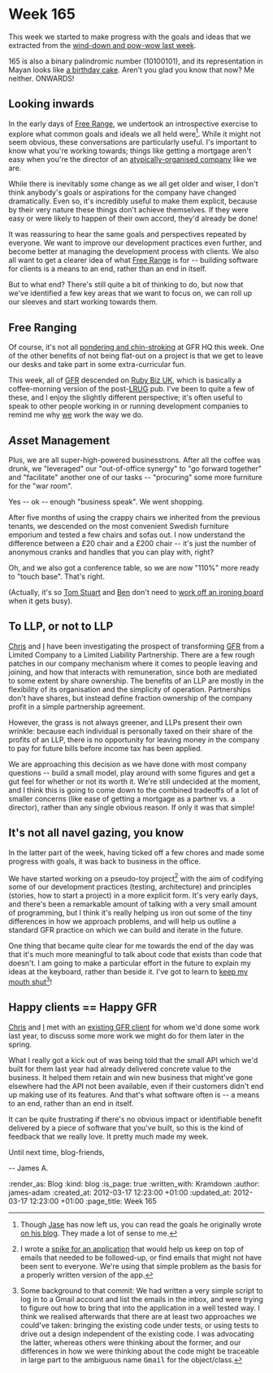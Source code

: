 Week 165
========

This week we started to make progress with the goals and ideas that we extracted from the [wind-down and pow-wow last week](/week-164).

165 is also a binary palindromic number (10100101), and its representation in Mayan looks like [a birthday cake](http://numdic.com/165). Aren't you glad you know that now? Me neither. ONWARDS!

Looking inwards
--------------

In the early days of [Free Range](/), we undertook an introspective exercise to explore what common goals and ideals we all held were[^jasonsgoals]. While it might not seem obvious, these conversations are particularly useful. I's important to know what you're working towards; things like getting a mortgage aren't easy when you're the director of an [atypically-organised company](http://youtu.be/dOOTKA0aGI0?t=1m38s) like we are.

While there is inevitably some change as we all get older and wiser, I don't think anybody's goals or aspirations for the company have changed dramatically. Even so, it's incredibly useful to make them explicit, because by their very nature these things don't achieve themselves. If they were easy or were likely to happen of their own accord, they'd already be done!

It was reassuring to hear the same goals and perspectives repeated by everyone. We want to improve our development practices even further, and become better at managing the development process with clients. We also all want to get a clearer idea of what [Free Range](/) is for -- building software for clients is a means to an end, rather than an end in itself.

But to what end? There's still quite a bit of thinking to do, but now that we've identified a few key areas that we want to focus on, we can roll up our sleeves and start working towards them.


Free Ranging
-------

Of course, it's not all [pondering and chin-stroking](/images/blog/ponderers.jpg) at GFR HQ this week. One of the other benefits of not being flat-out on a project is that we get to leave our desks and take part in some extra-curricular fun.

This week, all of [GFR](/) descended on [Ruby Biz UK](http://lanyrd.com/2012/rubybizuk-march/), which is basically a coffee-morning version of the post-[LRUG](http://lrug.org) pub. I've been to quite a few of these, and I enjoy the slightly different perspective; it's often useful to speak to other people working in or running development companies to remind me why [we](/) work the way we do.


<i>Ass</i>et Management
-------

Plus, we are all super-high-powered businesstrons. After all the coffee was drunk, we "leveraged" our "out-of-office synergy" to "go forward together" and "facilitate" another one of our tasks -- "procuring" some more furniture for the "war room".

Yes -- ok -- enough "business speak". We went shopping.

After five months of using the crappy chairs we inherited from the previous tenants, we descended on the most convenient Swedish furniture emporium and tested a few chairs and sofas out. I now understand the difference between a £20 chair and a £200 chair -- it's just the number of anonymous cranks and handles that you can play with, right?

Oh, and we also got a conference table, so we are now "110%" more ready to "touch base". That's right.

(Actually, it's so [Tom Stuart](http://experthuman.com) and [Ben](http://techbelly.com) don't need to [work off an ironing board](/images/blog/tom-stuarts-desk.jpg) when it gets busy).


To LLP, or not to LLP
--------------------

[Chris](/chris-roos) and [I](/james-adam) have been investigating the prospect of transforming [GFR](/) from a Limited Company to a Limited Liability Partnership. There are a few rough patches in our company mechanism where it comes to people leaving and joining, and how that interacts with remuneration, since both are mediated to some extent by share ownership. The benefits of an LLP are mostly in the flexibility of its organisation and the simplicity of operation. Partnerships don't have shares, but instead define fraction ownership of the company profit in a simple partnership agreement.

However, the grass is not always greener, and LLPs present their own wrinkle: because each individual is personally taxed on their share of the profits of an LLP, there is no opportunity for leaving money *in* the company to pay for future bills before income tax has been applied.

We are approaching this decision as we have done with most company questions -- build a small model, play around with some figures and get a gut feel for whether or not its worth it. We're still undecided at the moment, and I think this is going to come down to the combined tradeoffs of a lot of smaller concerns (like ease of getting a mortgage as a partner vs. a director), rather than any single obvious reason. If only it was that simple!


It's not all navel gazing, you know
-------------------------

In the latter part of the week, having ticked off a few chores and made some progress with goals, it was back to business in the office.

We have started working on a pseudo-toy project[^sauron] with the aim of codifying some of our development practices (testing, architecture) and principles (stories, how to start a project) in a more explicit form. It's very early days, and there's been a remarkable amount of talking with a very small amount of programming, but I think it's really helping us iron out some of the tiny differences in how we approach problems, and will help us outline a standard GFR practice on which we can build and iterate in the future.

One thing that became quite clear for me towards the end of the day was that it's much more meaningful to talk about code that exists than code that doesn't. I am going to make a particular effort in the future to explain my ideas at the keyboard, rather than beside it. I've got to learn to [keep my mouth shut](https://github.com/freerange/sauron/commit/4d46f851de88686d9437e290a6931cbefef580ce#lib/gmail_account.rb-P3)[^gmail]!


Happy clients == Happy GFR
------------------------

[Chris](/chris-roos) and [I](/james-adam) met with an [existing GFR client](/voicenet) for whom we'd done some work last year, to discuss some more work we might do for them later in the spring.

What I really got a kick out of was being told that the small API which we'd built for them last year had already delivered concrete value to the business. It helped them retain and win new business that might've gone elsewhere had the API not been available, even if their customers didn't end up making use of its features. And that's what software often is -- a means to an end, rather than an end in itself.

It can be quite frustrating if there's no obvious impact or identifiable benefit delivered by a piece of software that you've built, so this is the kind of feedback that we really love. It pretty much made my week.

Until next time, blog-friends,

-- James A.



[^jasonsgoals]: Though [Jase](/jason-cale) has now left us, you can read the goals he originally wrote [on his blog](http://jasoncale.com/articles/7-building-a-company-starting-with-our-personal-goals). They made a lot of sense to me.
[^sauron]: I wrote a [spike for an application](http://github.com/freerange/sauron) that would help us keep on top of emails that needed to be followed-up, or find emails that might not have been sent to everyone. We're using that simple problem as the basis for a properly written version of the app.
[^gmail]: Some background to that commit: We had written a very simple script to log in to a Gmail account and list the emails in the inbox, and were trying to figure out how to bring that into the application in a well tested way. I think we realised afterwards that there are at least two approaches we could've taken: bringing the existing code under tests, or using tests to drive out a design independent of the existing code. I was advocating the latter, whereas others were thinking about the former, and our differences in how we were thinking about the code might be traceable in large part to the ambiguous name <tt>Gmail</tt> for the object/class.


:render_as: Blog
:kind: blog
:is_page: true
:written_with: Kramdown
:author: james-adam
:created_at: 2012-03-17 12:23:00 +01:00
:updated_at: 2012-03-17 12:23:00 +01:00
:page_title: Week 165